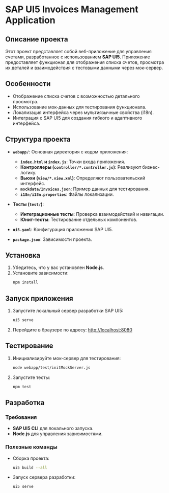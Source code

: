 # SAP UI5 Invoices Management Application

## Описание проекта

Этот проект представляет собой веб-приложение для управления счетами, разработанное с использованием **SAP UI5**. Приложение предоставляет функционал для отображения списка счетов, просмотра их деталей и взаимодействия с тестовыми данными через мок-сервер.

## Особенности
- Отображение списка счетов с возможностью детального просмотра.
- Использование мок-данных для тестирования функционала.
- Локализация интерфейса через мультиязычные свойства (i18n).
- Интеграция с SAP UI5 для создания гибкого и адаптивного интерфейса.

## Структура проекта

- **`webapp/`**: Основная директория с кодом приложения:
  - **`index.html` и `index.js`**: Точки входа приложения.
  - **Контроллеры (`controller/*.controller.js`)**: Реализуют бизнес-логику.
  - **Вьюхи (`view/*.view.xml`)**: Определяют пользовательский интерфейс.
  - **`mockdata/Invoices.json`**: Пример данных для тестирования.
  - **`i18n/i18n.properties`**: Файлы локализации.

- **Тесты (`test/`)**:
  - **Интеграционные тесты**: Проверка взаимодействий и навигации.
  - **Юнит-тесты**: Тестирование отдельных компонентов.

- **`ui5.yaml`**: Конфигурация приложения SAP UI5.
- **`package.json`**: Зависимости проекта.

## Установка

1. Убедитесь, что у вас установлен **Node.js**.
2. Установите зависимости:
   ```bash
   npm install
   ```

## Запуск приложения

1. Запустите локальный сервер разработки SAP UI5:
   ```bash
   ui5 serve
   ```
2. Перейдите в браузере по адресу:
   [http://localhost:8080](http://localhost:8080)

## Тестирование

1. Инициализируйте мок-сервер для тестирования:
   ```bash
   node webapp/test/initMockServer.js
   ```
2. Запустите тесты:
   ```bash
   npm test
   ```

## Разработка

### Требования
- **SAP UI5 CLI** для локального запуска.
- **Node.js** для управления зависимостями.

### Полезные команды
- Сборка проекта:
  ```bash
  ui5 build --all
  ```
- Запуск сервера разработки:
  ```bash
  ui5 serve
  ```

